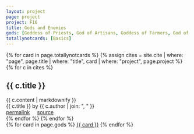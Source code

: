```yaml
---
layout: project
page: project
project: F16
title: Gods and Enemies
gods: [Goddess of Priests, God of Artisans, Goddess of Farmers, God of Merchants, Goddess of Servants, God of Warriors]
totallynotcards: [Basics]
---
```

{% for card in page.totallynotcards %}
{% assign cites = site.cite | where: "page", page.title | where: "title", card | where: "project", page.project %}
{% for c in cites %}
<div class="cite">
<div class="card">
<h2>{{ c.title }}</h2>
{{ c.content | markdownify }}
<div class="tooltip">
{{ c.title }} by {{ c.author | join: ", " }}<br />
<a href="{{ c.url }}">permalink</a><span style="padding-right: 20px;"></span><a href="{{ c.source }}">source</a>
</div>
</div>
</div>
{% endfor %}
{% endfor %}
<div class="card">
<div class="collection">
{% for card in page.gods %}
<a href="{{ card | relative_url | replace: "'",'' | slugify }}" class="collection-item">{{ card }}</a>
{% endfor %}
</div>
</div>
